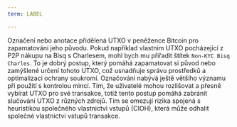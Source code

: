 ```yaml
---
term: LABEL

---
```

Označení nebo anotace přidělená UTXO v peněžence Bitcoin pro zapamatování jeho původu. Pokud například vlastním UTXO pocházející z P2P nákupu na Bisq s Charlesem, mohl bych mu přiřadit štítek `Non-KYC Bisq Charles`. To je dobrý postup, který pomáhá zapamatovat si původ nebo zamýšlené určení tohoto UTXO, což usnadňuje správu prostředků a optimalizaci ochrany soukromí. Označování nabývá ještě většího významu při použití s kontrolou mincí. Tím, že uživatelé mohou rozlišovat a přesně vybírat UTXO pro své transakce, totiž tento postup pomáhá zabránit slučování UTXO z různých zdrojů. Tím se omezují rizika spojená s heuristikou společného vlastnictví vstupů (CIOH), která může odhalit společné vlastnictví vstupů transakce.